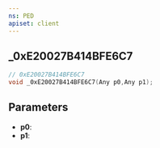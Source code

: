 ```yaml
---
ns: PED
apiset: client
---
```

## _0xE20027B414BFE6C7

```c
// 0xE20027B414BFE6C7
void _0xE20027B414BFE6C7(Any p0,Any p1);
```


## Parameters
* **p0**:
* **p1**:



